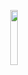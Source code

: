 <p align="center"><img width=15%" src="https://i.pinimg.com/originals/d3/01/fd/d301fdc8f718cc4e956c6456eb2af1ee.gif" /></p>
